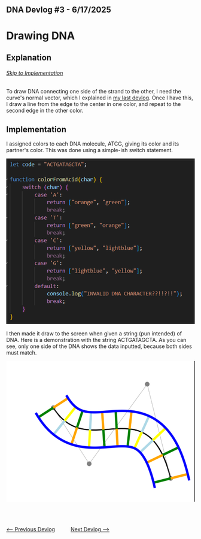 ## DNA Devlog #3 - 6/17/2025
# Drawing DNA

## Explanation
###### [Skip to Implementation](#implementation)

To draw DNA connecting one side of the strand to the other, I need the curve's normal vector, which I explained in [my last devlog](DNA_DEVLOG_2.md). Once I have this, I draw a line from the edge to the center in one color, and repeat to the second edge in the other color.

## Implementation

I assigned colors to each DNA molecule, ATCG, giving its color and its partner's color. This was done using a simple-ish switch statement.

![Switch-case](../devlog_media/DNA_devlog_3_switch_case.png)

I then made it draw to the screen when given a string (pun intended) of DNA.
Here is a demonstration with the string ACTGATAGCTA. As you can see, only one side of the DNA shows the data inputted, because both sides must match.

![ATCG](../devlog_media/DNA_devlog_3_drawn.png)

<br>
<br>

[<-- Previous Devlog](DNA_DEVLOG_2.md)   [Next Devlog -->](DNA_DEVLOG_4.md)